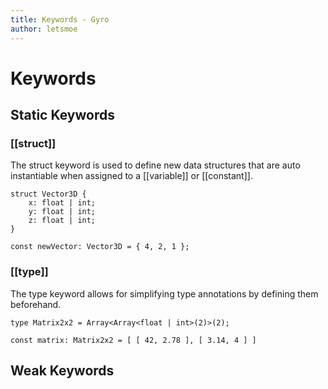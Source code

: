 ```yaml
---
title: Keywords - Gyro
author: letsmoe
---
```


# Keywords

## Static Keywords


### [[struct]]
The struct keyword is used to define new data structures that are auto instantiable when assigned to a [[variable]] or [[constant]].

```gyro
struct Vector3D {
	x: float | int;
	y: float | int;
	z: float | int;
}

const newVector: Vector3D = { 4, 2, 1 };
```

### [[type]]
The type keyword allows for simplifying type annotations by defining them beforehand.

```
type Matrix2x2 = Array<Array<float | int>(2)>(2);

const matrix: Matrix2x2 = [ [ 42, 2.78 ], [ 3.14, 4 ] ]

```

## Weak Keywords